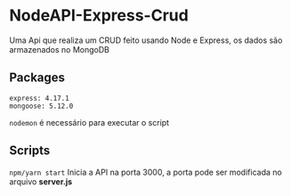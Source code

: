 # NodeAPI-Express-Crud

Uma Api que realiza um CRUD feito usando Node e Express, os dados são armazenados no MongoDB

## Packages

```
express: 4.17.1
mongoose: 5.12.0
```

`nodemon` é necessário para executar o script

## Scripts

`npm/yarn start` Inicia a API na porta 3000, a porta pode ser modificada no arquivo **server.js**
